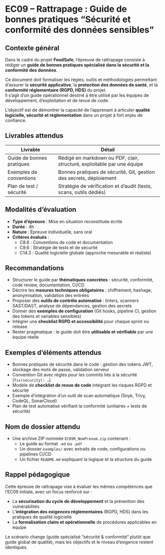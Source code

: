 # EC09 – Rattrapage : Guide de bonnes pratiques “Sécurité et conformité des données sensibles”

## Contexte général

Dans le cadre du projet **FoodSafe**, l’épreuve de rattrapage consiste à rédiger un
**guide de bonnes pratiques spécialisé dans la sécurité et la conformité des données**.

Ce document doit formaliser les règles, outils et méthodologies permettant d’assurer la **sécurité applicative**, la
**protection des données de santé**, et la **conformité réglementaire (RGPD, HDS)** du projet.  
Il s’agit d’un guide opérationnel destiné à être utilisé par les équipes de développement, d’exploitation et de revue de
code.

L’objectif est de démontrer la capacité de l’apprenant à articuler **qualité logicielle, sécurité et réglementation**
dans un projet à fort enjeu de confiance.

## Livrables attendus

| Livrable                  | Détail                                                                  |
|---------------------------|-------------------------------------------------------------------------|
| Guide de bonnes pratiques | Rédigé en markdown ou PDF, clair, structuré, exploitable par une équipe |
| Exemples de conventions   | Bonnes pratiques de sécurité, Git, gestion des secrets, déploiement     |
| Plan de test / sécurité   | Stratégie de vérification et d’audit (tests, scans, outils dédiés)      |

## Modalités d’évaluation

- **Type d’épreuve** : Mise en situation reconstituée écrite
- **Durée** : 4h
- **Nature** : Épreuve individuelle, sans oral
- **Critères évalués** :
    - C8.6 : Conventions de code et documentation
    - C9.6 : Stratégie de tests et de sécurité
    - C14.3 : Qualité logicielle globale (approche mesurable et réaliste)

## Recommandations

- Structurer le guide par **thématiques concrètes** : sécurité, conformité, code review, documentation, CI/CD
- Décrire les **mesures techniques obligatoires** : chiffrement, hashage, anonymisation, validation des entrées
- Proposer des **outils de contrôle automatisé** : linters, scanners SAST/DAST, analyse de dépendances, gestion des
  secrets
- Donner des **exemples de configuration** (Git hooks, pipeline CI, gestion des tokens et variables sensibles)
- Intégrer une **checklist RGPD et accessibilité** pour chaque sprint ou release
- Rester pragmatique : le guide doit être **utilisable et vérifiable** par une équipe réelle

## Exemples d’éléments attendus

- Bonnes pratiques de sécurité dans le code : gestion des tokens JWT, stockage des mots de passe, validation serveur
- Convention Git avec règles pour les commits liés à la sécurité (`fix(security): …`)
- Modèle de **checklist de revue de code** intégrant les risques RGPD et sécurité
- Exemple d’intégration d’un outil de scan automatique (Snyk, Trivy, CodeQL, SonarCloud)
- Plan de test automatisé vérifiant la conformité (unitaires + tests de sécurité)

## Nom de dossier attendu

- Une archive ZIP nommée `EC09R_NomPrenom.zip` contenant :
    - Le guide au format `.md` ou `.pdf`
    - Un dossier `exemples/` avec extraits de code, configurations ou pipelines CI/CD
    - Un fichier `README.md` expliquant la logique et la structure du guide

## Rappel pédagogique

Cette épreuve de rattrapage vise à évaluer les mêmes compétences que l’EC09 initiale, avec un focus renforcé sur :

- La **sécurisation du cycle de développement** et la prévention des vulnérabilités
- L’**intégration des exigences réglementaires** (RGPD, HDS) dans les pratiques de qualité logicielle
- La **formalisation claire et opérationnelle** de procédures applicables en équipe

Le scénario change (guide spécialisé “sécurité & conformité” plutôt que guide global de qualité), mais les objectifs et
le niveau d’exigence restent identiques.
